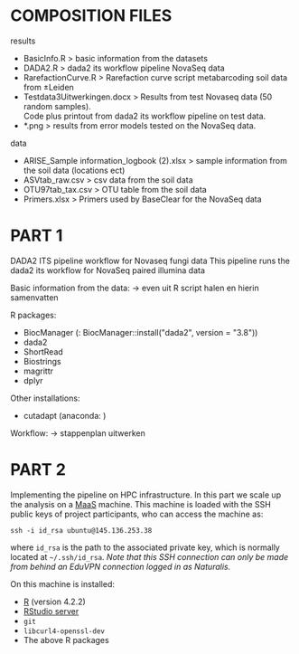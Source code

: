 # COMPOSITION FILES

results
- BasicInfo.R > basic information from the datasets
- DADA2.R > dada2 its workflow pipeline NovaSeq data
- RarefactionCurve.R > Rarefaction curve script metabarcoding soil data from ±Leiden
- Testdata3Uitwerkingen.docx > Results from test Novaseq data (50 random samples).  
                              Code plus printout from dada2 its workflow pipeline on test data.
- *.png > results from error models tested on the NovaSeq data.

data
- ARISE_Sample information_logbook (2).xlsx > sample information from the soil data (locations ect)
- ASVtab_raw.csv > csv data from the soil data
- OTU97tab_tax.csv > OTU table from the soil data
- Primers.xlsx > Primers used by BaseClear for the NovaSeq data

# PART 1

DADA2 ITS pipeline workflow for Novaseq fungi data
This pipeline runs the dada2 its workflow for NovaSeq paired illumina data

Basic information from the data:
-> even uit R script halen en hierin samenvatten

R packages:
- BiocManager (: BiocManager::install("dada2", version = "3.8"))
- dada2
- ShortRead
- Biostrings
- magrittr
- dplyr

Other installations:
- cutadapt (anaconda: )

Workflow:
-> stappenplan uitwerken

# PART 2

Implementing the pipeline on HPC infrastructure. In this part we scale
up the analysis on a [MaaS](https://maas.io/how-it-works) machine. This 
machine is loaded with the SSH public keys of project participants, who
can access the machine as:

    ssh -i id_rsa ubuntu@145.136.253.38
 
where `id_rsa` is the path to the associated private key, which is 
normally located at `~/.ssh/id_rsa`. *Note that this SSH connection can 
only be made from behind an EduVPN connection logged in as Naturalis.*

On this machine is installed:

- [R](https://linuxize.com/post/how-to-install-r-on-ubuntu-20-04/) (version 4.2.2)
- [RStudio server](https://www.how2shout.com/linux/install-rstudio-server-open-source-on-ubuntu-20-04-lts/)
- `git`
- `libcurl4-openssl-dev`
- The above R packages

